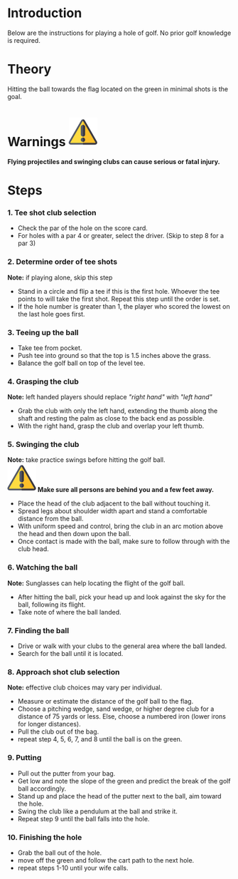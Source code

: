# Introduction  
Below are the instructions for playing a hole of golf. No prior golf knowledge is required.  
# Theory  
Hitting the ball towards the flag located on the green in minimal shots is the goal.  
# Warnings ![Caution Image](caution.png)  
**Flying projectiles and swinging clubs can cause serious or fatal injury.** 
# Steps  
  
### 1. Tee shot club selection  
* Check the par of the hole on the score card.
* For holes with a par 4 or greater, select the driver. (Skip to step 8 for a par 3)
  
### 2. Determine order of tee shots  
**Note:** if playing alone, skip this step
* Stand in a circle and flip a tee if this is the first hole. Whoever the tee points to will take the first shot. Repeat this step until the order is set.
* If the hole number is greater than 1, the player who scored the lowest on the last hole goes first.
  
### 3. Teeing up the ball  
* Take tee from pocket.
* Push tee into ground so that the top is 1.5 inches above the grass.
* Balance the golf ball on top of the level tee.
  
### 4. Grasping the club  
**Note:** left handed players should replace *"right hand"* with *"left hand"*
* Grab the club with only the left hand, extending the thumb along the shaft and resting the palm as close to the back end as possible.
* With the right hand, grasp the club and overlap your left thumb.
  
### 5. Swinging the club  
**Note:** take practice swings before hitting the golf ball.  
![Caution Image](caution.png) **Make sure all persons are behind you and a few feet away.**
* Place the head of the club adjacent to the ball without touching it.
* Spread legs about shoulder width apart and stand a comfortable distance from the ball.
* With uniform speed and control, bring the club in an arc motion above the head and then down upon the ball.
* Once contact is made with the ball, make sure to follow through with the club head.
  
### 6. Watching the ball  
**Note:** Sunglasses can help locating the flight of the golf ball.
* After hitting the ball, pick your head up and look against the sky for the ball, following its flight.
* Take note of where the ball landed.
  
### 7. Finding the ball  
* Drive or walk with your clubs to the general area where the ball landed.
* Search for the ball until it is located.
  
### 8. Approach shot club selection  
**Note:** effective club choices may vary per individual.
* Measure or estimate the distance of the golf ball to the flag.
* Choose a pitching wedge, sand wedge, or higher degree club for a distance of 75 yards or less. Else, choose a numbered iron (lower irons for longer distances).
* Pull the club out of the bag.
* repeat step 4, 5, 6, 7, and 8 until the ball is on the green.
  
### 9. Putting  
* Pull out the putter from your bag.
* Get low and note the slope of the green and predict the break of the golf ball accordingly.
* Stand up and place the head of the putter next to the ball, aim toward the hole.
* Swing the club like a pendulum at the ball and strike it.
* Repeat step 9 until the ball falls into the hole.
  
### 10. Finishing the hole  
* Grab the ball out of the hole.
* move off the green and follow the cart path to the next hole.
* repeat steps 1-10 until your wife calls.
